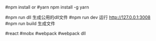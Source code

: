 #npm install 
or
#yarn
npm install -g yarn

#npm run dll 
生成公用的dll文件
#npm run dev
运行
http://127.0.0.1:3008
#npm run build
生成文件

#react 
#mobx
#webpack
#webpack dll


